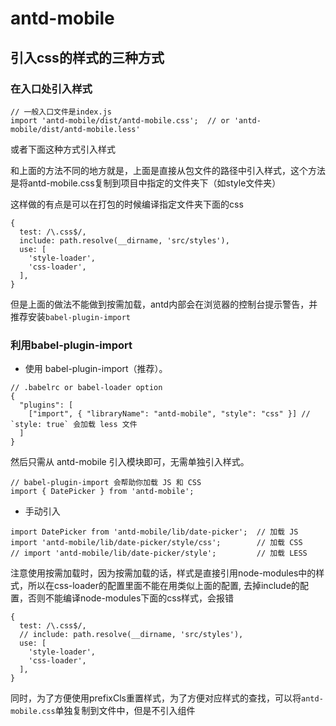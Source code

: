 # antd-mobile

## 引入css的样式的三种方式

### 在入口处引入样式

```
// 一般入口文件是index.js
import 'antd-mobile/dist/antd-mobile.css';  // or 'antd-mobile/dist/antd-mobile.less'
```

或者下面这种方式引入样式

和上面的方法不同的地方就是，上面是直接从包文件的路径中引入样式，这个方法是将antd-mobile.css复制到项目中指定的文件夹下（如style文件夹）

这样做的有点是可以在打包的时候编译指定文件夹下面的css

```
{
  test: /\.css$/,
  include: path.resolve(__dirname, 'src/styles'),
  use: [
    'style-loader',
    'css-loader',
  ],
}

```

但是上面的做法不能做到按需加载，antd内部会在浏览器的控制台提示警告，并推荐安装`babel-plugin-import`

### 利用babel-plugin-import

- 使用 babel-plugin-import（推荐）。
```
// .babelrc or babel-loader option
{
  "plugins": [
    ["import", { "libraryName": "antd-mobile", "style": "css" }] // `style: true` 会加载 less 文件
  ]
}
```
然后只需从 antd-mobile 引入模块即可，无需单独引入样式。
```
// babel-plugin-import 会帮助你加载 JS 和 CSS
import { DatePicker } from 'antd-mobile';

```
- 手动引入
```
import DatePicker from 'antd-mobile/lib/date-picker';  // 加载 JS
import 'antd-mobile/lib/date-picker/style/css';        // 加载 CSS
// import 'antd-mobile/lib/date-picker/style';         // 加载 LESS
```

注意使用按需加载时，因为按需加载的话，样式是直接引用node-modules中的样式，所以在css-loader的配置里面不能在用类似上面的配置, 去掉include的配置，否则不能编译node-modules下面的css样式，会报错
```
{
  test: /\.css$/,
  // include: path.resolve(__dirname, 'src/styles'),
  use: [
    'style-loader',
    'css-loader',
  ],
}

```

同时，为了方便使用prefixCls重置样式，为了方便对应样式的查找，可以将`antd-mobile.css`单独复制到文件中，但是不引入组件
